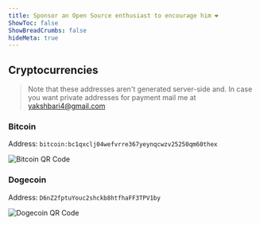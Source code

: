 ```yaml
---
title: Sponsor an Open Source enthusiast to encourage him ❤️
ShowToc: false
ShowBreadCrumbs: false
hideMeta: true
---
```


## Cryptocurrencies

> Note that these addresses aren't generated server-side and. In case you want private addresses for payment mail me at yakshbari4@gmail.com

### Bitcoin

Address: `bitcoin:bc1qxclj04wefvrre367yeynqcwzv25250qm60thex`

![Bitcoin QR Code](/bitcoin-qr.svg)

### Dogecoin

Address: `D6nZ2fptuYouc2shckb8htfhaFF3TPV1by`

![Dogecoin QR Code](/dogecoin-qr.svg)
